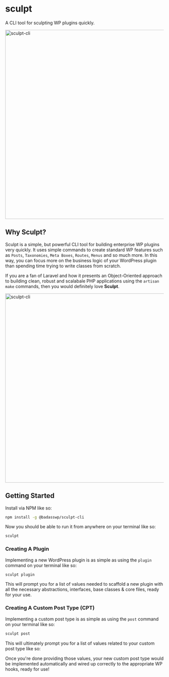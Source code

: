 # sculpt

A CLI tool for sculpting WP plugins quickly.

<img width="600" alt="sculpt-cli" src="https://github.com/user-attachments/assets/0cb12ddf-d380-4b0d-810e-3234130f86a3">

## Why Sculpt?

Sculpt is a simple, but powerful CLI tool for building enterprise WP plugins very quickly. It uses simple commands to create standard WP features such as `Posts`, `Taxonomies`, `Meta Boxes`, `Routes`, `Menus` and so much more. In this way, you can focus more on the business logic of your WordPress plugin than spending time trying to write classes from scratch.

If you are a fan of Laravel and how it presents an Object-Oriented approach to building clean, robust and scalabale PHP applications using the `artisan make` commands, then you would definitely love **Sculpt**.

<img width="600" alt="sculpt-cli" src="https://github.com/user-attachments/assets/ae5b3f15-f56b-4970-bcc0-0edd03db2dea">

## Getting Started

Install via NPM like so:

```bash
npm install -g @badasswp/sculpt-cli
```

Now you should be able to run it from anywhere on your terminal like so:

```bash
sculpt
```

### Creating A Plugin

Implementing a new WordPress plugin is as simple as using the `plugin` command on your terminal like so:

```bash
sculpt plugin
```

This will prompt you for a list of values needed to scaffold a new plugin with all the necessary abstractions, interfaces, base classes & core files, ready for your use.

### Creating A Custom Post Type (CPT)

Implementing a custom post type is as simple as using the `post` command on your terminal like so:

```bash
sculpt post
```

This will ultimately prompt you for a list of values related to your custom post type like so:

Once you're done providing those values, your new custom post type would be implemented automatically and wired up correctly to the appropriate WP hooks, ready for use!
